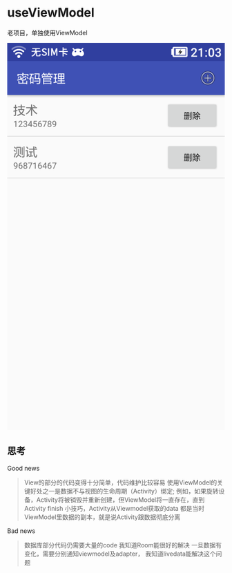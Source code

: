 # useViewModel
老项目，单独使用ViewModel

![](screenshot.png)

## 思考

Good news
> View的部分的代码变得十分简单，代码维护比较容易
> 使用ViewModel的关键好处之一是数据不与视图的生命周期（Activity）绑定;
例如，如果旋转设备，Activity将被销毁并重新创建，但ViewModel将一直存在，直到Activity finish
> 小技巧，Activity从Viewmodel获取的data 都是当时ViewModel里数据的副本，就是说Activity跟数据彻底分离

Bad news
> 数据库部分代码仍需要大量的code 我知道Room能很好的解决
> 一旦数据有变化，需要分别通知viewmodel及adapter， 我知道livedata能解决这个问题

